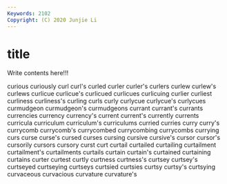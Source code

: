```yaml
---
Keywords: 2102
Copyright: (C) 2020 Junjie Li
---
```


# title

Write contents here!!!
 
curious 
curiously 
curl
curl's 
curled 
curler 
curler's 
curlers 
curlew 
curlew's 
curlews 
curlicue 
curlicue's
curlicued 
curlicues 
curlicuing 
curlier 
curliest 
curliness 
curliness's 
curling 
curls 
curly
curlycue 
curlycue's 
curlycues 
curmudgeon 
curmudgeon's 
curmudgeons 
currant 
currant's 
currants 
currencies
currency 
currency's 
current 
current's 
currently 
currents 
curricula 
curriculum 
curriculum's 
curriculums
curried 
curries 
curry 
curry's 
currycomb 
currycomb's 
currycombed 
currycombing 
currycombs 
currying
curs 
curse 
curse's 
cursed 
curses 
cursing 
cursive 
cursive's 
cursor 
cursor's
cursorily 
cursors 
cursory 
curst 
curt 
curtail 
curtailed 
curtailing 
curtailment 
curtailment's
curtailments 
curtails 
curtain 
curtain's 
curtained 
curtaining 
curtains 
curter 
curtest 
curtly
curtness 
curtness's 
curtsey 
curtsey's 
curtseyed 
curtseying 
curtseys 
curtsied 
curtsies 
curtsy
curtsy's 
curtsying 
curvaceous 
curvacious 
curvature 
curvature's 

